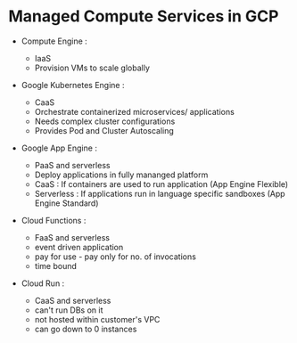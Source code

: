 # Managed Compute Services in GCP

- Compute Engine :
    - IaaS
    - Provision VMs to scale globally

- Google Kubernetes Engine :
    - CaaS
    - Orchestrate containerized microservices/ applications
    - Needs complex cluster configurations
    - Provides Pod and Cluster Autoscaling

- Google App Engine :
    - PaaS and serverless
    - Deploy applications in fully mananged platform
    - CaaS : If containers are used to run application (App Engine Flexible)
    - Serverless : If applications run in language specific sandboxes (App Engine Standard)

- Cloud Functions :
    - FaaS and serverless
    - event driven application
    - pay for use - pay only for no. of invocations
    - time bound

- Cloud Run :
    - CaaS and serverless
    - can't run DBs on it
    - not hosted within customer's VPC
    - can go down to 0 instances